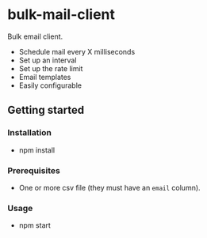 # bulk-mail-client

Bulk email client.

- Schedule mail every X milliseconds
- Set up an interval
- Set up the rate limit
- Email templates
- Easily configurable

## Getting started

### Installation

- npm install

### Prerequisites

- One or more csv file (they must have an ``email`` column).

### Usage

- npm start
